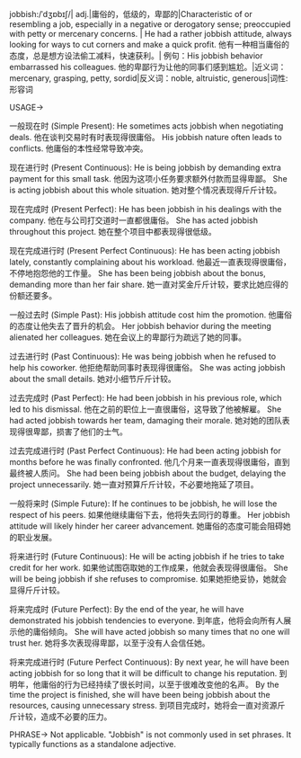 jobbish:/ˈdʒɒbɪʃ/| adj.|庸俗的，低级的，卑鄙的|Characteristic of or resembling a job, especially in a negative or derogatory sense; preoccupied with petty or mercenary concerns. | He had a rather jobbish attitude, always looking for ways to cut corners and make a quick profit. 他有一种相当庸俗的态度，总是想方设法偷工减料，快速获利。|  例句：His jobbish behavior embarrassed his colleagues. 他的卑鄙行为让他的同事们感到尴尬。|近义词：mercenary, grasping, petty, sordid|反义词：noble, altruistic, generous|词性:形容词

USAGE->

一般现在时 (Simple Present):
He sometimes acts jobbish when negotiating deals. 他在谈判交易时有时表现得很庸俗。
His jobbish nature often leads to conflicts. 他庸俗的本性经常导致冲突。

现在进行时 (Present Continuous):
He is being jobbish by demanding extra payment for this small task.  他因为这项小任务要求额外付款而显得卑鄙。
She is acting jobbish about this whole situation. 她对整个情况表现得斤斤计较。


现在完成时 (Present Perfect):
He has been jobbish in his dealings with the company. 他在与公司打交道时一直都很庸俗。
She has acted jobbish throughout this project.  她在整个项目中都表现得很低级。

现在完成进行时 (Present Perfect Continuous):
He has been acting jobbish lately, constantly complaining about his workload. 他最近一直表现得很庸俗，不停地抱怨他的工作量。
She has been being jobbish about the bonus, demanding more than her fair share. 她一直对奖金斤斤计较，要求比她应得的份额还要多。

一般过去时 (Simple Past):
His jobbish attitude cost him the promotion. 他庸俗的态度让他失去了晋升的机会。
Her jobbish behavior during the meeting alienated her colleagues. 她在会议上的卑鄙行为疏远了她的同事。

过去进行时 (Past Continuous):
He was being jobbish when he refused to help his coworker. 他拒绝帮助同事时表现得很庸俗。
She was acting jobbish about the small details. 她对小细节斤斤计较。

过去完成时 (Past Perfect):
He had been jobbish in his previous role, which led to his dismissal. 他在之前的职位上一直很庸俗，这导致了他被解雇。
She had acted jobbish towards her team, damaging their morale. 她对她的团队表现得很卑鄙，损害了他们的士气。

过去完成进行时 (Past Perfect Continuous):
He had been acting jobbish for months before he was finally confronted.  他几个月来一直表现得很庸俗，直到最终被人质问。
She had been being jobbish about the budget, delaying the project unnecessarily. 她一直对预算斤斤计较，不必要地拖延了项目。


一般将来时 (Simple Future):
If he continues to be jobbish, he will lose the respect of his peers. 如果他继续庸俗下去，他将失去同行的尊重。
Her jobbish attitude will likely hinder her career advancement.  她庸俗的态度可能会阻碍她的职业发展。

将来进行时 (Future Continuous):
He will be acting jobbish if he tries to take credit for her work. 如果他试图窃取她的工作成果，他就会表现得很庸俗。
She will be being jobbish if she refuses to compromise. 如果她拒绝妥协，她就会显得斤斤计较。

将来完成时 (Future Perfect):
By the end of the year, he will have demonstrated his jobbish tendencies to everyone. 到年底，他将会向所有人展示他的庸俗倾向。
She will have acted jobbish so many times that no one will trust her. 她将多次表现得卑鄙，以至于没有人会信任她。

将来完成进行时 (Future Perfect Continuous):
By next year, he will have been acting jobbish for so long that it will be difficult to change his reputation.  到明年，他庸俗的行为已经持续了很长时间，以至于很难改变他的名声。
By the time the project is finished, she will have been being jobbish about the resources, causing unnecessary stress. 到项目完成时，她将会一直对资源斤斤计较，造成不必要的压力。



PHRASE->
Not applicable.  "Jobbish" is not commonly used in set phrases.  It typically functions as a standalone adjective.


